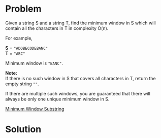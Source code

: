 
# Problem

Given a string S and a string T, find the minimum window in S which will
contain all the characters in T in complexity O(n).

For example,

**S** = `"ADOBECODEBANC"`  
**T** = `"ABC"`  

Minimum window is `"BANC"`.

**Note:**  
If there is no such window in S that covers all characters in T, return the
empty string `""`.

If there are multiple such windows, you are guaranteed that there will always
be only one unique minimum window in S.



[Minimum Window Substring](https://leetcode.com/problems/minimum-window-substring)

# Solution



